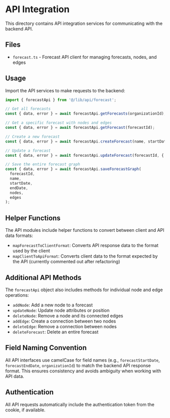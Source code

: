 # API Integration

This directory contains API integration services for communicating with the backend API.

## Files

- `forecast.ts` - Forecast API client for managing forecasts, nodes, and edges

## Usage

Import the API services to make requests to the backend:

```typescript
import { forecastApi } from '@/lib/api/forecast';

// Get all forecasts
const { data, error } = await forecastApi.getForecasts(organizationId);

// Get a specific forecast with nodes and edges
const { data, error } = await forecastApi.getForecast(forecastId);

// Create a new forecast
const { data, error } = await forecastApi.createForecast(name, startDate, endDate, organizationId);

// Update a forecast
const { data, error } = await forecastApi.updateForecast(forecastId, { name: 'New name' });

// Save the entire forecast graph
const { data, error } = await forecastApi.saveForecastGraph(
  forecastId,
  name,
  startDate,
  endDate,
  nodes,
  edges
);
```

## Helper Functions

The API modules include helper functions to convert between client and API data formats:

- `mapForecastToClientFormat`: Converts API response data to the format used by the client
- `mapClientToApiFormat`: Converts client data to the format expected by the API (currently commented out after refactoring)

## Additional API Methods

The `forecastApi` object also includes methods for individual node and edge operations:

- `addNode`: Add a new node to a forecast
- `updateNode`: Update node attributes or position
- `deleteNode`: Remove a node and its connected edges
- `addEdge`: Create a connection between two nodes
- `deleteEdge`: Remove a connection between nodes
- `deleteForecast`: Delete an entire forecast

## Field Naming Convention

All API interfaces use camelCase for field names (e.g., `forecastStartDate`, `forecastEndDate`, `organizationId`) to match the backend API response format. This ensures consistency and avoids ambiguity when working with API data.

## Authentication

All API requests automatically include the authentication token from the cookie, if available. 